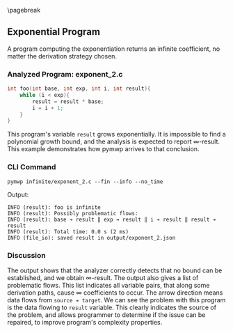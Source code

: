 \pagebreak

## Exponential Program

A program computing the exponentiation returns an infinite coefficient, no matter the derivation strategy chosen.

### Analyzed Program: exponent_2.c

```C
int foo(int base, int exp, int i, int result){
    while (i < exp){
        result = result * base;
        i = i + 1;
    }
}
```

This program's variable $\texttt{result}$ grows exponentially.
It is impossible to find a polynomial growth bound, and the analysis is expected to report $\infty$-result.
This example demonstrates how pymwp arrives to that conclusion.


### CLI Command

```console
pymwp infinite/exponent_2.c --fin --info --no_time
```

Output:

```text
INFO (result): foo is infinite
INFO (result): Possibly problematic flows:
INFO (result): base ➔ result ‖ exp ➔ result ‖ i ➔ result ‖ result ➔ result
INFO (result): Total time: 0.0 s (2 ms)
INFO (file_io): saved result in output/exponent_2.json
```

### Discussion

The output shows that the analyzer correctly detects that no bound can be established, and we obtain $\infty$-result.
The output also gives a list of problematic flows.
This list indicates all variable pairs, that along some derivation paths, cause $\infty$ coefficients to occur.
The arrow direction means data flows from `source ➔ target`.
We can see the problem with this program is the data flowing to $\texttt{result}$ variable.
This clearly indicates the source of the problem, and allows programmer to determine if the issue can be repaired, 
to improve program's complexity properties.


